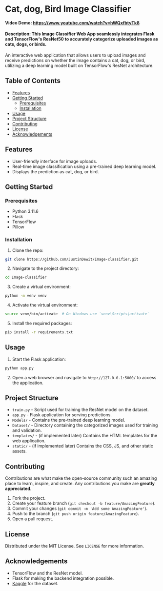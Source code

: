 # Cat, dog, Bird Image Classifier
#### Video Demo:  <https://www.youtube.com/watch?v=hWQxfbtyTk8>
#### Description: This Image Classifier Web App seamlessly integrates Flask and TensorFlow's ResNet50 to accurately categorize uploaded images as cats, dogs, or birds.

An interactive web application that allows users to upload images and receive predictions on whether the image contains a cat, dog, or bird, utilizing a deep learning model built on TensorFlow's ResNet architecture.

## Table of Contents

- [Features](#features)
- [Getting Started](#getting-started)
    - [Prerequisites](#prerequisites)
    - [Installation](#installation)
- [Usage](#usage)
- [Project Structure](#project-structure)
- [Contributing](#contributing)
- [License](#license)
- [Acknowledgements](#acknowledgements)

## Features

- User-friendly interface for image uploads.
- Real-time image classification using a pre-trained deep learning model.
- Displays the prediction as cat, dog, or bird.

## Getting Started

### Prerequisites

- Python 3.11.6
- Flask
- TensorFlow
- Pillow

### Installation

1. Clone the repo:
```bash
git clone https://github.com/JustinDewit/Image-classifier.git
```

2. Navigate to the project directory:
```bash
cd Image-classifier
```

3. Create a virtual environment:
```bash
python -m venv venv
```

4. Activate the virtual environment:
```bash
source venv/bin/activate  # On Windows use `venv\Scripts\activate`
```

5. Install the required packages:
```bash
pip install -r requirements.txt
```

## Usage

1. Start the Flask application:
```bash
python app.py
```

2. Open a web browser and navigate to `http://127.0.0.1:5000/` to access the application.

## Project Structure

- `train.py` - Script used for training the ResNet model on the dataset.
- `app.py` - Flask application for serving predictions.
- `Models/` - Contains the pre-trained deep learning model.
- `Dataset/` - Directory containing the categorized images used for training and validation.
- `templates/` - (if implemented later) Contains the HTML templates for the web application.
- `static/` - (if implemented later) Contains the CSS, JS, and other static assets.

## Contributing

Contributions are what make the open-source community such an amazing place to learn, inspire, and create. Any contributions you make are **greatly appreciated**. 

1. Fork the project.
2. Create your feature branch (`git checkout -b feature/AmazingFeature`).
3. Commit your changes (`git commit -m 'Add some AmazingFeature'`).
4. Push to the branch (`git push origin feature/AmazingFeature`).
5. Open a pull request.

## License

Distributed under the MIT License. See `LICENSE` for more information.

## Acknowledgements

- TensorFlow and the ResNet model.
- Flask for making the backend integration possible.
- [Kaggle](https://www.kaggle.com/) for the dataset.